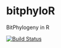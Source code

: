 bitphyloR
=========

BitPhylogeny in R

[![Build Status](https://travis-ci.org/keyuan/bitphyloR.svg?branch=master)](https://travis-ci.org/keyuan/bitphyloR)
